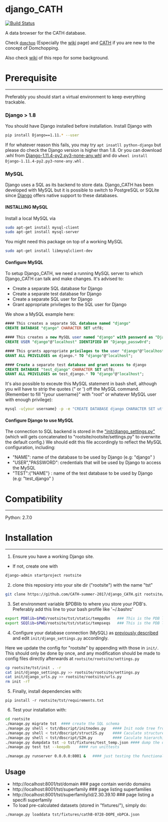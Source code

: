 
# django_CATH
[![Build Status](https://travis-ci.org/CATH-summer-2017/django_CATH.svg?branch=master)](https://travis-ci.org/CATH-summer-2017/django_CATH)

A data browser for the CATH database.

Check [`domchop`](https://github.com/CATH-summer-2017/domchop) (Especially the [wiki](https://github.com/CATH-summer-2017/domchop) page) and [CATH](http://www.cathdb.info) if you are new to the concept of Domchopping. 

Also check [wiki](https://github.com/CATH-summer-2017/django_CATH/wiki) of this repo for some background.

# Prerequisite
------
Preferably you should start a virtual environment to keep everything trackable.

### Django > 1.8
You should have Django installed before installation.
Install Django with
```sh
pip install Django==1.11.* --user
```
If for whatever reason this fails, you may try `apt insatll python-django` but please do check the Django version is higher than 1.8. Or you can download .whl from [Django-1.11.4-py2.py3-none-any.whl](https://pypi.python.org/packages/fc/fb/01e0084061c50f1160c2db5565ff1c3d8d76f2a76f67cd282835ee64e04a/Django-1.11.4-py2.py3-none-any.whl#md5=71cf96f790b1e729c8c1a95304971341)  and do `wheel install Django-1.11.4-py2.py3-none-any.whl` .

### MySQL
Django uses a SQL as its backend to store data. Django_CATH has been developed with MySQL but it is possible to switch to PostgreSQL or SQLite since [Django](https://docs.djangoproject.com/en/1.11/ref/settings/#databases) offers native support to these databases. 

#### INSTALLING MySQL

Install a local MySQL via
```sh
sudo apt-get install mysql-client
sudo apt-get install mysql-server
```

You might need this package on top of a working MySQL
```sh
sudo apt-get install libmysqlclient-dev
```

#### Configure MySQL

To setup Django_CATH, we need a running MySQL server to which Django_CATH can talk and make changes. It's advised to:
  * Create a separate SQL database for Django
  * Create a separate test database for Django
  * Create a separate SQL user for Django
  * Grant appropriate privileges to the SQL user for Django 

We show a MySQL example here:


```sql
#### This creates a separate SQL database named "django"
CREATE DATABASE "django" CHARACTER SET utf8;  

#### This creates a new MySQL user named "django" with password as "Django_passw0rd"
CREATE USER "django"@"localhost" IDENTIFIED BY "Django_passw0rd";

#### This grants appropriate privileges to the user "django"@"localhost"
GRANT ALL PRIVILEGES on django.* TO "django"@"localhost";

#### Create a separate test database and grant access to django
CREATE DATABASE "test_django" CHARACTER SET utf8;  
GRANT ALL PRIVILEGES on test_django.* TO "django"@"localhost";
```

It's also possible to exceute this MySQL statement in bash shell, although you will have to strip the quotes (" or ') off the MySQL command. (Remember to fill "{your username}" with "root" or whatever MySQL user with enough privilege):
```sh
mysql -u{your username} -p -e "CREATE DATABASE django CHARACTER SET utf8;"
```

#### Configure Django to use MySQL
The connection to SQL backend is stored in the ["init/django_settings.py"](https://github.com/CATH-summer-2017/django_CATH/blob/master/init/django_settings.py) (which will gets concatenated to "rootsite/rootsite/settings.py" to overwrite the default config.) We should edit this file accordingly to reflect the MySQL configuration, including:
  * "NAME": name of the database to be used by Django (e.g: "django" )
  * "USER","PASSWORD": credentials that will be used by Django to access the MySQL
  * "TEST":{"NAME"} : name of the test database to be used by Django (e.g: "test_django" )

# Compatibility
-----
Python: 2.7.0

# Installation
------

1. Ensure you have a working Django site.
  * If not, create one with
  ```sh
  django-admin startproject rootsite
  ```
2. clone this reposiory into your site dir ("rootsite") with the name "tst"
  ```sh
  git clone https://github.com/CATH-summer-2017/django_CATH.git rootsite/tst
  ```
3. Set environment variable $PDBlib to where you store your PDB's. Preferably add this line to your bash profile like '~/.bashrc'
  ```sh
  export PDBlib=$PWD/rootsite/tst/static/temppdbs   ### This is the PDB library that comes with the repository
  export SEQlib=$PWD/rootsite/tst/static/tempseqs   ### This is the PDB library that comes with the repository
  ```
4. Configure your database connection (MySQL) as [previously described](configure-mysql) and edit ```init/django_settings.py``` accordingly.

Here we update the config for "rootsite" by appending with those in ```init/```. This should only be done by once, and any modification should be made to config files directly afterwards at ```rootsite/rootsite/settings.py```

```sh
cp rootsite/tst/init . -r
cat init/django_settings.py >> rootsite/rootsite/settings.py
cat init/django_urls.py >> rootsite/rootsite/urls.py
rm init -rf
```

5. Finally, install dependencies with:
```
pip install -r rootsite/tst/requirements.txt
```

6. Test your installation with:
```sh
cd rootsite
./manage.py migrate tst  #### create the SQL schema
./manage.py shell < tst/dbscript/initnodes.py   #### Init node tree from a S35 list
./manage.py shell < tst/dbscript/struct2S.py    #### Caculate structure-based statistics from structure in $PDBlib
./manage.py shell < tst/dbscript/S2H.py         #### Caculate hierarchial-based statistics
./manage.py dumpdata tst -o tst/fixtures/test_temp.json #### dump the database to be used in the test
./manage.py test tst --keepdb    #### run unittests

./manage.py runserver 0.0.0.0:8001 &   #### just testing the functionality of the server
```

Usage
------
* http://localhost:8001/tst/domain ### page contain werido domains
* http://localhost:8001/tst/superfamily ### page listing superfamilies
* http://localhost:8001/tst/superfamily/id/2.30.39.10 ### page listing a specifi superfamily
* To load pre-calculated datasets (stored in "fixtures/"), simply do:
```
./manage.py loaddata tst/fixtures/cathB-0728-DOPE_nbPCA.json
```
